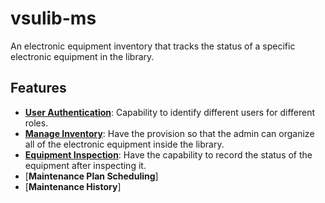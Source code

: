 # vsulib-ms
An electronic equipment inventory that tracks the status of a specific electronic equipment in the library.

## Features
- [**User Authentication**](https://github.com/JakePatolilic/vsulib-ms/blob/main/User%20Authentication): Capability to identify different users for different roles.
- [**Manage Inventory**](https://github.com/JakePatolilic/vsulib-ms/blob/main/Manage%20Inventory): Have the provision so that the admin can organize all of the electronic equipment inside the library.
- [**Equipment Inspection**](https://github.com/JakePatolilic/vsulib-ms/blob/main/Equipment%20Inspection): Have the capability to record the status of the equipment after inspecting it.
- [**Maintenance Plan Scheduling**]
- [**Maintenance History**]

